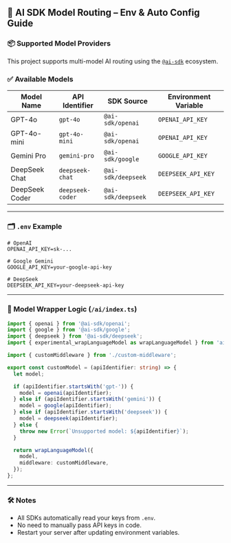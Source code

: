 ## 🧠 AI SDK Model Routing – Env & Auto Config Guide

### 📦 Supported Model Providers

This project supports multi-model AI routing using the [`@ai-sdk`](https://sdk.vercel.ai/docs) ecosystem.

### ✅ Available Models

| Model Name     | API Identifier   | SDK Source         | Environment Variable |
| -------------- | ---------------- | ------------------ | -------------------- |
| GPT-4o         | `gpt-4o`         | `@ai-sdk/openai`   | `OPENAI_API_KEY`     |
| GPT-4o-mini    | `gpt-4o-mini`    | `@ai-sdk/openai`   | `OPENAI_API_KEY`     |
| Gemini Pro     | `gemini-pro`     | `@ai-sdk/google`   | `GOOGLE_API_KEY`     |
| DeepSeek Chat  | `deepseek-chat`  | `@ai-sdk/deepseek` | `DEEPSEEK_API_KEY`   |
| DeepSeek Coder | `deepseek-coder` | `@ai-sdk/deepseek` | `DEEPSEEK_API_KEY`   |

---

### 🗂️ `.env` Example

```env
# OpenAI
OPENAI_API_KEY=sk-...

# Google Gemini
GOOGLE_API_KEY=your-google-api-key

# DeepSeek
DEEPSEEK_API_KEY=your-deepseek-api-key
```

---

### 🔁 Model Wrapper Logic (`/ai/index.ts`)

```ts
import { openai } from '@ai-sdk/openai';
import { google } from '@ai-sdk/google';
import { deepseek } from '@ai-sdk/deepseek';
import { experimental_wrapLanguageModel as wrapLanguageModel } from 'ai';

import { customMiddleware } from './custom-middleware';

export const customModel = (apiIdentifier: string) => {
  let model;

  if (apiIdentifier.startsWith('gpt-')) {
    model = openai(apiIdentifier);
  } else if (apiIdentifier.startsWith('gemini')) {
    model = google(apiIdentifier);
  } else if (apiIdentifier.startsWith('deepseek')) {
    model = deepseek(apiIdentifier);
  } else {
    throw new Error(`Unsupported model: ${apiIdentifier}`);
  }

  return wrapLanguageModel({
    model,
    middleware: customMiddleware,
  });
};
```

---

### 🛠️ Notes

- All SDKs automatically read your keys from `.env`.
- No need to manually pass API keys in code.
- Restart your server after updating environment variables.

